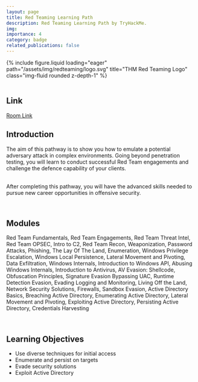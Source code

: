 ```yaml
---
layout: page
title: Red Teaming Learning Path
description: Red Teaming Learning Path by TryHackMe.
img: 
importance: 4
category: badge
related_publications: false
---
```


<div class="row justify-content-sm-center">
    <div class="col-sm-4 mt-3 mt-md-0">
        {% include figure.liquid loading="eager" path="/assets/img/redteaming/logo.svg" title="THM Red Teaming Logo" class="img-fluid rounded z-depth-1" %}
    </div>
</div>

<br />
<h2>Link</h2>
<a href="https://tryhackme.com/r/path/outline/redteaming">Room Link</a>

<br />
<h2>Introduction</h2>
<p>The aim of this pathway is to show you how to emulate a potential adversary attack in complex environments. Going beyond penetration testing, you will learn to conduct successful Red Team engagements and challenge the defence capability of your clients.<br/><br/>

After completing this pathway, you will have the advanced skills needed to pursue new career opportunities in offensive security.</p>

<br />
<h2>Modules</h2>
<p>Red Team Fundamentals, Red Team Engagements, Red Team Threat Intel, Red Team OPSEC, Intro to C2, Red Team Recon, Weaponization, Password Attacks, Phishing, The Lay Of The Land, Enumeration, Windows Privilege Escalation, Windows Local Persistence, Lateral Movement and Pivoting, Data Exfiltration, Windows Internals, Introduction to Windows API, Abusing Windows Internals, Introduction to Antivirus, AV Evasion: Shellcode, Obfuscation Principles, Signature Evasion Bypassing UAC, Runtime Detection Evasion, Evading Logging and Monitoring, Living Off the Land, Network Security Solutions, Firewalls, Sandbox Evasion, Active Directory Basics, Breaching Active Directory, Enumerating Active Directory, Lateral Movement and Pivoting, Exploiting Active Directory, Persisting Active Directory, Credentials Harvesting</p>


<br />
<h2>Learning Objectives</h2>
<ul>
    <li>Use diverse techniques for initial access</li>
    <li>Enumerate and persist on targets</li>
    <li>Evade security solutions</li>
    <li>Exploit Active Directory</li>
</ul>